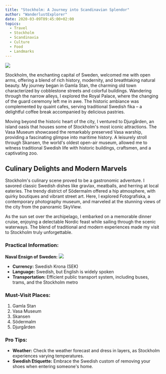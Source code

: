 ```yaml
---
title: "Stockholm: A Journey into Scandinavian Splendor"
author: "WanderlustExplorer"
date: 2020-03-09T09:45:00+02:00
topics: 
  - Travel
  - Stockholm
  - Scandinavia
  - Culture
  - Food
  - Landmarks
---
```


![](/media/stockholm.jpg)

Stockholm, the enchanting capital of Sweden, welcomed me with open arms, offering a blend of rich history, modernity, and breathtaking natural beauty. My journey began in Gamla Stan, the charming old town characterized by cobblestone streets and colorful buildings. Wandering through the narrow alleys, I explored the Royal Palace, where the changing of the guard ceremony left me in awe. The historic ambiance was complemented by quaint cafes, serving traditional Swedish fika – a delightful coffee break accompanied by delicious pastries.

<!--more-->

Moving beyond the historic heart of the city, I ventured to Djurgården, an island oasis that houses some of Stockholm's most iconic attractions. The Vasa Museum showcased the remarkably preserved Vasa warship, providing a fascinating glimpse into maritime history. A leisurely stroll through Skansen, the world's oldest open-air museum, allowed me to witness traditional Swedish life with historic buildings, craftsmen, and a captivating zoo.

## Culinary Delights and Modern Marvels

Stockholm's culinary scene proved to be a gastronomic adventure. I savored classic Swedish dishes like gravlax, meatballs, and herring at local eateries. The trendy district of Södermalm offered a hip atmosphere, with quirky boutiques and vibrant street art. Here, I explored Fotografiska, a contemporary photography museum, and marveled at the stunning views of the city from the panoramic SkyView.

As the sun set over the archipelago, I embarked on a memorable dinner cruise, enjoying a delectable Nordic feast while sailing through the scenic waterways. The blend of traditional and modern experiences made my visit to Stockholm truly unforgettable.

### Practical Information:

**Naval Ensign of Sweden:**
![](/media/naval-ensign-of-sweden.svg)

- **Currency:** Swedish Krona (SEK)
- **Language:** Swedish, but English is widely spoken
- **Transportation:** Efficient public transport system, including buses, trams, and the Stockholm metro

### Must-Visit Places:

1. Gamla Stan
2. Vasa Museum
3. Skansen
4. Södermalm
5. Djurgården

### Pro Tips:

- **Weather:** Check the weather forecast and dress in layers, as Stockholm experiences varying temperatures.
- **Swedish Etiquette:** Embrace the Swedish custom of removing your shoes when entering someone's home.

